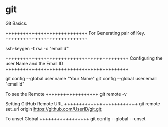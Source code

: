 git
===

Git Basics.

++++++++++++++++++++++++++++
For Generating pair of Key.
++++++++++++++++++++++++++++

ssh-keygen -t rsa -c "emailId"

++++++++++++++++++++++++++++++++++++++++++
Configuring the user Name and the Email ID
++++++++++++++++++++++++++++++++++++++++++

git config --global user.name "Your Name"
git config --global user.email "emailId"

To see the Remote
++++++++++++++++++
git remote -v

Setting GitHub Remote URL
+++++++++++++++++++++++++
git remote set_url origin https://github.com/UserID/git.git

To unset Global
+++++++++++++++++
git config --global --unset
